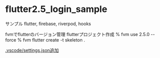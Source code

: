 # flutter2.5_login_sample
サンプル flutter, firebase, riverpod, hooks

fvmでflutterのバージョン管理
flutterプロジェクト作成
% fvm use 2.5.0 --force
% fvm flutter create -t skeleton .

[.vscode/settings.json追加](https://note.com/_hi/n/nf1a0bc44098f)